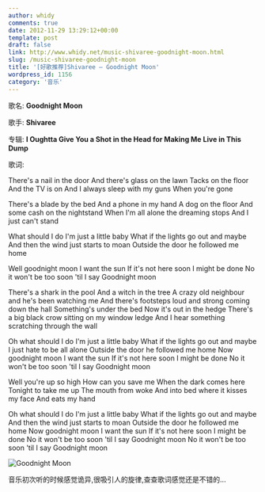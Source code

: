 ```yaml
---
author: whidy
comments: true
date: 2012-11-29 13:29:12+00:00
template: post
draft: false
link: http://www.whidy.net/music-shivaree-goodnight-moon.html
slug: /music-shivaree-goodnight-moon
title: '[好歌推荐]Shivaree – Goodnight Moon'
wordpress_id: 1156
category: '音乐'
---
```


歌名: **Goodnight Moon**

歌手: **Shivaree**

专辑: **I Oughtta Give You a Shot in the Head for Making Me Live in This Dump**

歌词:

There's a nail in the door
And there's glass on the lawn
Tacks on the floor
And the TV is on
And I always sleep with my guns
When you're gone

There's a blade by the bed
And a phone in my hand
A dog on the floor
And some cash on the nightstand
When I'm all alone the dreaming stops
And I just can't stand

<!-- more -->

What should I do I'm just a little baby
What if the lights go out and maybe
And then the wind just starts to moan
Outside the door he followed me home

Well goodnight moon
I want the sun
If it's not here soon
I might be done
No it won't be too soon 'til I say
Goodnight moon

There's a shark in the pool
And a witch in the tree
A crazy old neighbour and he's been watching me
And there's footsteps loud and strong coming down the hall
Something's under the bed
Now it's out in the hedge
There's a big black crow sitting on my window ledge
And I hear something scratching through the wall

Oh what should I do I'm just a little baby
What if the lights go out and maybe
I just hate to be all alone
Outside the door he followed me home
Now goodnight moon
I want the sun
If it's not here soon
I might be done
No it won't be too soon 'til I say
Goodnight moon

Well you're up so high
How can you save me
When the dark comes here
Tonight to take me up
The mouth from woke
And into bed where it kisses my face
And eats my hand

Oh what should I do I'm just a little baby
What if the lights go out and maybe
And then the wind just starts to moan
Outside the door he followed me home
Now goodnight moon
I want the sun
If it's not here soon
I might be done
No it won't be too soon 'til I say
Goodnight moon
No it won't be too soon 'til I say
Goodnight moon

![Goodnight Moon](https://www.whidy.net/wp-content/uploads/2012/11/cdCover-400x400.jpg)

音乐初次听的时候感觉诡异,很吸引人的旋律,查查歌词感觉还是不错的...


